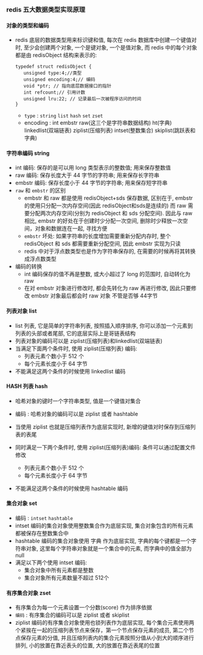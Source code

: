 ### redis 五大数据类型实现原理

#### 对象的类型和编码
 - redis 底层的数据类型用来标识键和值, 每次在 redis 数据库中创建一个键值对时, 至少会创建两个对象, 一个是键对象, 一个是值对象, 
 而 redis 中的每个对象都是由 redisObject 结构来表示的:
    ```cgo
    typedef struct redisObject {
       unsigned type:4;//类型
       unsigned encoding:4;// 编码
       void *ptr; // 指向底层数据接口的指针
       int refcount;// 引用计数
       unsigned lru:22; // 记录最后一次被程序访问的时间
    }
    ```
    
    + `type` : `string` `list` `hash` `set` `zset`
    + encoding : int embstr raw(这三个是字符串数据结构)
                ht(字典) linkedlist(双端链表)
                ziplist(压缩列表)  intset(整数集合) skiplist(跳跃表和字典)
                
                
#### 字符串编码 string
 - int 编码: 保存的是可以用 long 类型表示的整数值; 用来保存整数值
 - raw 编码: 保存长度大于 44 字节的字符串; 用来保存长字符串
 - embstr 编码: 保存长度小于 44 字节的字符串; 用来保存短字符串
 - `raw` 和 `embstr` 的区别
    + embstr 和 raw 都是使用 redisObject+sds 保存数据, 区别在于, embstr 的使用只分配一次内存空间(因此 redisObject和sds是连续的)
    而 raw 需要分配两次内存空间(分别为 redisObject 和 sds 分配空间). 因此与 raw 相比, embstr 的好处在于创建时少分配一次空间, 删除时少释放一次空间，对象和数据连在一起, 寻找方便
    + `embstr` 坏处: 如果字符串的长度增加需要重新分配内存时, 整个 redisObject 和 sds 都需要重新分配空间, 因此 embstr 实现为只读
    + redis 中对于浮点数类型也是作为字符串保存的, 在需要的时候再将其转换成浮点数类型
 - 编码的转换
    + int 编码保存的值不再是整数, 或大小超过了 long 的范围时, 自动转化为 raw
    + 在对 embstr 对象进行修改时, 都会先转化为 raw 再进行修改, 因此只要修改 embstr 对象最后都会时 raw 对象 不管是否够 44字节
    
#### 列表对象 list 
 - list 列表, 它是简单的字符串列表, 按照插入顺序排序, 你可以添加一个元素到列表的头部或者尾部, 它的底层实际上是哥链表结构
 - 列表对象的编码可以是 ziplist(压缩列表)和linkedlist(双端链表)
 - 当满足下面两个条件时, 使用 ziplist(压缩列表) 编码:
    + 列表元素个数小于 512 个
    + 每个元素长度小于 64 字节
 - 不能满足这两个条件的时候使用 linkedlist 编码
 
#### HASH 列表 hash 
 - 哈希对象的键时一个字符串类型, 值是一个键值对集合
 - 编码 : 哈希对象的编码可以是 ziplist 或者 hashtable
 - 当使用 ziplist 也就是压缩列表作为底层实现时, 新增的键值对时保存到压缩列表的表尾
 - 同时满足一下两个条件时, 使用 ziplist(压缩列表)编码: 条件可以通过配置文件修改
    + 列表元素个数小于 512 个
    + 每个元素长度小于 64 字节

 - 不能满足这两个条件的时候使用 hashtable 编码
 
#### 集合对象 set 
 - 编码 : `intset` `hashtable`
 - intset 编码的集合对象使用整数集合作为底层实现, 集合对象包含的所有元素都被保存在整数集合中
 - hashtable 编码的集合对象使用 字典 作为底层实现, 字典的每个键都是一个字符串对象, 这里每个字符串对象就是一个集合中的元素, 而字典中的值全部为 null
 - 满足以下两个使用 intset 编码:
    + 集合对象中所有元素都是整数
    + 集合对象所有元素数量不超过 512个
 
 
#### 有序集合对象 zset
 - 有序集合为每一个元素设置一个分数(score) 作为排序依据
 - `编码` : 有序集合的编码可以是 ziplist 或者 skiplist 
 - ziplist 编码的有序集合对象使用也锁列表作为底层实现, 每个集合元素使用两个紧挨在一起的压缩列表节点来保存，第一个节点保存元素的成员, 
 第二个节点保存元素的分值, 并且压缩列表内的集合元素按照分值从小到大的顺序进行排列, 小的放置在靠近表头的位置, 大的放置在靠近表尾的位置




